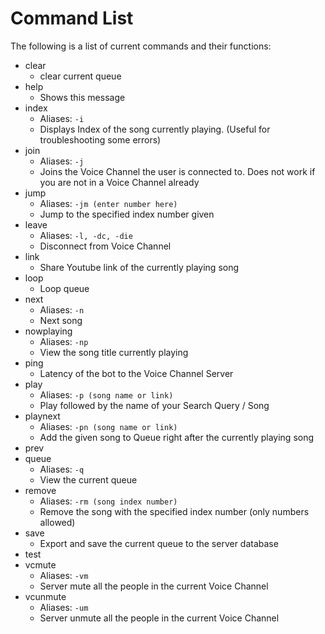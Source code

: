# Command List
The following is a list of current commands and their functions:
- clear
    - clear current queue      
- help
    - Shows this message
- index
    - Aliases: ```-i```
    - Displays Index of the song currently playing. (Useful for troubleshooting some errors)
- join
    - Aliases: ```-j ```
    - Joins the Voice Channel the user is connected to. Does not work if you are not in a Voice Channel already
- jump
    - Aliases: ```-jm (enter number here)```
    - Jump to the specified index number given
- leave
    - Aliases: ```-l, -dc, -die```
    - Disconnect from Voice Channel
- link
    - Share Youtube link of the currently playing song
- loop
    - Loop queue
- next
    - Aliases: ```-n```
    - Next song
- nowplaying
    - Aliases: ```-np```
    - View the song title currently playing
- ping
    - Latency of the bot to the Voice Channel Server
- play
    - Aliases: ```-p (song name or link)```
    - Play followed by the name of your Search Query / Song
- playnext
    - Aliases: ```-pn (song name or link)```
    - Add the given song to Queue right after the currently playing song
- prev
- queue
    - Aliases: ```-q```
    - View the current queue
- remove
    - Aliases: ```-rm (song index number)```
    - Remove the song with the specified index number (only numbers allowed)
- save
    - Export and save the current queue to the server database
- test
- vcmute
    - Aliases: ```-vm```
    - Server mute all the people in the current Voice Channel
- vcunmute
    - Aliases: ```-um```
    - Server unmute all the people in the current Voice Channel